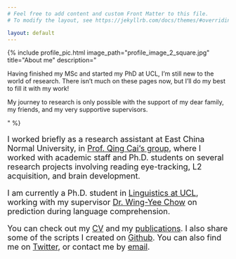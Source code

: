 ```yaml
---
# Feel free to add content and custom Front Matter to this file.
# To modify the layout, see https://jekyllrb.com/docs/themes/#overriding-theme-defaults

layout: default
---
```


{% include profile_pic.html image_path="profile_image_2_square.jpg" title="About me" description="<p>Having finished my MSc and started my PhD at UCL, I’m still new to the world of research. There isn’t much on these pages now, but I’ll do my best to fill it with my work!</p><p>My journey to research is only possible with the support of my dear family, my friends, and my very supportive supervisors.</p>" %}

<font size="+1">
<p>I worked briefly as a research assistant at East China Normal University, in <a href="https://slangscience.github.io/slang/index_cn.html" target="_blank">Prof. Qing Cai‘s group</a>, where I worked with academic staff and Ph.D. students on several research projects involving reading eye-tracking, L2 acquisition, and brain development.</p>
<p>I am currently a Ph.D. student in <a href="https://www.ucl.ac.uk/pals/research/linguistics/linguistics-people" target="_blank">Linguistics at UCL</a>, working with my supervisor <a href="https://www.ucl.ac.uk/pals/people/wingyee-chow" target="_blank">Dr. Wing-Yee Chow</a> on prediction during language comprehension.</p>
<p>You can check out my <a href="https://yiling-huo.github.io/cv/">CV</a> and my <a href="https://yiling-huo.github.io/publications/">publications</a>. I also share some of the scripts I created on <a href="https://github.com/Yiling-Huo/resources_huo" target="_blank">Github</a>. You can also find me on <a href="https://twitter.com/YlHuo" target="_blank">Twitter</a>, or contact me by <a href="mailto:yiling.huo.18@ucl.ac.uk">email</a>.